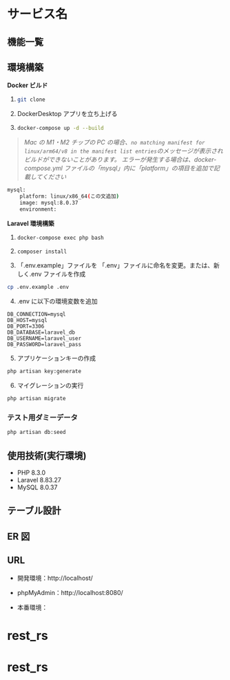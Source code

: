 # サービス名

## 機能一覧



## 環境構築

**Docker ビルド**

1. ```bash
   git clone
   ```
2. DockerDesktop アプリを立ち上げる
3. ```bash
   docker-compose up -d --build
   ```

> _Mac の M1・M2 チップの PC の場合、`no matching manifest for linux/arm64/v8 in the manifest list entries`のメッセージが表示されビルドができないことがあります。
> エラーが発生する場合は、docker-compose.yml ファイルの「mysql」内に「platform」の項目を追加で記載してください_

```bash
mysql:
    platform: linux/x86_64(この文追加)
    image: mysql:8.0.37
    environment:
```

**Laravel 環境構築**

1. ```bash
   docker-compose exec php bash
   ```
2. ```bash
   composer install
   ```

3. 「.env.example」ファイルを 「.env」ファイルに命名を変更。または、新しく.env ファイルを作成

```bash
cp .env.example .env
```

4. .env に以下の環境変数を追加

```text
DB_CONNECTION=mysql
DB_HOST=mysql
DB_PORT=3306
DB_DATABASE=laravel_db
DB_USERNAME=laravel_user
DB_PASSWORD=laravel_pass
```

5. アプリケーションキーの作成

```bash
php artisan key:generate
```

6. マイグレーションの実行

```bash
php artisan migrate
```

### テスト用ダミーデータ

```bash
php artisan db:seed
```

## 使用技術(実行環境)

- PHP 8.3.0
- Laravel 8.83.27
- MySQL 8.0.37

## テーブル設計



## ER 図



## URL

- 開発環境：http://localhost/
- phpMyAdmin：http://localhost:8080/

- 本番環境：
# rest_rs
# rest_rs
